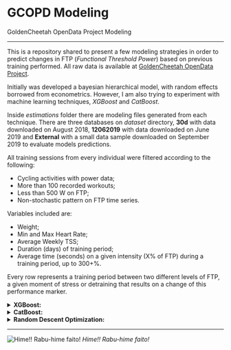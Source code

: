 # GCOPD Modeling
GoldenCheetah OpenData Project Modeling

-----

This is a repository shared to present a few modeling strategies in order to predict changes in FTP (*Functional Threshold Power*) based on previous training performed. All raw data is available at [GoldenCheetah OpenData Project](https://osf.io/6hfpz/).

Initially was developed a bayesian hierarchical model, with random effects borrowed from econometrics. However, I am also trying to experiment with machine learning techniques, *XGBoost* and *CatBoost*.

Inside *estimations* folder there are modeling files generated from each technique. There are three databases on *dataset* directory, **30d** with data downloaded on August 2018, **12062019** with data downloaded on June 2019 and **External** with a small data sample downloaded on September 2019 to evaluate models predictions.

All training sessions from every individual were filtered according to the following:
* Cycling activities with power data;
* More than 100 recorded workouts;
* Less than 500 W on FTP;
* Non-stochastic pattern on FTP time series.

Variables included are:
- Weight;
- Min and Max Heart Rate;
- Average Weekly TSS;
- Duration (days) of training period;
- Average time (seconds) on a given intensity (X% of FTP) during a training period, up to 300+%.

Every row represents a training period between two different levels of FTP, a given moment of stress or detraining that results on a change of this performance marker.

<details>
   <summary><b>XGBoost:</b></summary>
   <ul>
      <li>Optimized with greedy grid search, with <i>early stop</i> on 10 rounds, for a maximum of 10000 rounds of optimization. The range of parameters to be optimized can be found at <i>scripts/xgboost_*.R</i>.</li>
      <li>After optimization a final model is saved (<i>final_model.RDS</i>) trained with all available data.</li>
   </ul>
</details>

<details>
   <summary><b>CatBoost:</b></summary>
   
   <ul>
      <li>Not available yet.</li>
   </ul>
</details>

<details>
   <summary><b>Random Descent Optimization:</b></summary>
   <ul>
   <li>This feature is written in R and Python on <i>functions</i> directory. The goal is to optimize a given function, considering it is not possible apply derivatives to gradient descent. The algorithm begins with a random guess, however if a custom function is passed as argument it will retry until a not NaN value is returned. After having a valid starting point the algorithm tries a single step on each variable, at a time, up and down. When three previous steps were taken on the same direction, the next jump will be tripled. The principle is to skip <i>grid search</i> by jumping over a few combinations of parameters.</li>
   <li>This was designed to minimize a function, so it may be important to return a minus result, instead of the result itself.</li>
   <li>Although the main goal with this algorithm is to identify the optimum training strategy, considering a few constraints or ranges, it can also be applied to hyperparameter optimization with <i>XGBoost, CatBoost</i> or any other machine learning model.</li>
   </ul>
</details>

-----

![_Hime!! Rabu-hime faito!_](https://1.bp.blogspot.com/-EryvUK_0L6Q/W6_mqLQrl3I/AAAAAAAAhmA/1Ra6c00h0QkmJ8Jlvv5V433FGii4JjrwwCLcBGAs/s1600/wp2293854.jpg "Yowamushi Pedal")
_Hime!! Rabu-hime faito!_
